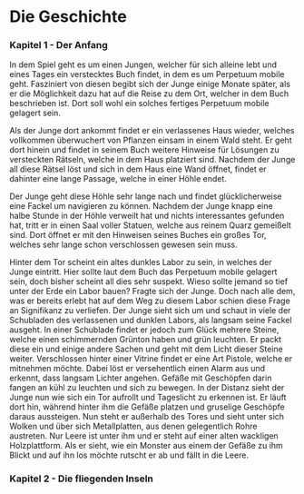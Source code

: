 # Die Geschichte

### Kapitel 1 - Der Anfang

In dem Spiel geht es um einen Jungen, welcher für sich alleine lebt
und eines Tages ein verstecktes Buch findet, in dem es um
Perpetuum mobile geht. Fasziniert von diesen begibt sich der
Junge einige Monate später, als er die Möglichkeit dazu hat auf die
Reise zu dem Ort, welcher in dem Buch beschrieben ist.
Dort soll wohl ein solches fertiges Perpetuum mobile gelagert sein.

Als der Junge dort ankommt findet er ein verlassenes Haus wieder,
welches vollkommen überwuchert von Pflanzen einsam in einem Wald steht.
Er geht dort hinein und findet in seinem Buch weitere Hinweise für
Lösungen zu versteckten Rätseln, welche in dem Haus platziert sind.
Nachdem der Junge all diese Rätsel löst und sich in dem Haus eine Wand
öffnet, findet er dahinter eine lange Passage, welche in einer Höhle
endet.

Der Junge geht diese Höhle sehr lange nach und findet glücklicherweise
eine Fackel um navigieren zu können.
Nachdem der Junge knapp eine halbe Stunde in der Höhle verweilt hat
und nichts interessantes gefunden hat, tritt er in einen Saal voller
Statuen, welche aus reinem Quarz gemeißelt sind. Dort öffnet er mit
den Hinweisen seines Buches ein großes Tor, welches sehr lange schon
verschlossen gewesen sein muss.

Hinter dem Tor scheint ein altes dunkles Labor zu sein, in welches der
Junge eintritt. Hier sollte laut dem Buch das Perpetuum mobile gelagert
sein, doch bisher scheint all dies sehr suspekt.
	Wieso sollte jemand so tief unter der Erde ein Labor bauen?
Fragte sich der Junge. Doch nach alle dem, was er bereits erlebt hat
auf dem Weg zu diesem Labor schien diese Frage an Signifikanz zu
verliefen.
Der Junge sieht sich um und schaut in viele der Schubladen des verlassenen und dunklen Labors, als langsam seine Fackel ausgeht.
In einer Schublade findet er jedoch zum Glück mehrere Steine, welche
einen schimmernden Grünton haben und grün leuchten. Er packt diese ein
und einige andere Sachen und geht mit dem Licht dieser Steine weiter.
Verschlossen hinter einer Vitrine findet er eine Art Pistole, welche
er mitnehmen möchte. Dabei löst er versehentlich einen Alarm aus und
erkennt, dass langsam Lichter angehen. Gefäße mit Geschöpfen darin fangen an kühl zu leuchten und sich zu bewegen.
In der Distanz sieht der Junge nun wie sich ein Tor aufrollt und
Tageslicht zu erkennen ist. Er läuft dort hin, während hinter ihm
die Gefäße platzen und gruselige Geschöpfe daraus aussteigen.
Nun steht er außerhalb des Tores und sieht unter sich Wolken und über
sich Metallplatten, aus denen gelegentlich Rohre austreten.
Nur Leere ist unter ihm und er steht auf einer alten wackligen
Holzplattform. Als er sieht, wie ein Monster aus einem der Gefäße
zu ihm Blickt und auf ihn los möchte rutscht er ab und fällt in die
Leere.

### Kapitel 2 - Die fliegenden Inseln
